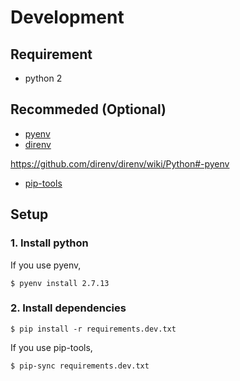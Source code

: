 # Development

## Requirement

* python 2

## Recommeded (Optional)

* [pyenv](https://github.com/pyenv/pyenv)
* [direnv](https://github.com/direnv/direnv)

https://github.com/direnv/direnv/wiki/Python#-pyenv

* [pip-tools](https://github.com/jazzband/pip-tools)

## Setup

### 1. Install python

If you use pyenv,

```
$ pyenv install 2.7.13
```

### 2. Install dependencies

```
$ pip install -r requirements.dev.txt
```

If you use pip-tools,

```
$ pip-sync requirements.dev.txt
```
